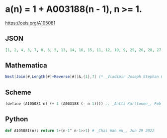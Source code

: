 # a\(n\) \= 1 \+ A003188\(n \- 1\), n \>\= 1\.
https://oeis.org/A105081
## JSON
```JSON
[1, 2, 4, 3, 7, 8, 6, 5, 13, 14, 16, 15, 11, 12, 10, 9, 25, 26, 28, 27, 31, 32, 30, 29, 21, 22, 24, 23, 19, 20, 18, 17, 49, 50, 52, 51, 55, 56, 54, 53, 61, 62, 64, 63, 59, 60, 58, 57, 41, 42, 44, 43, 47, 48, 46, 45, 37, 38, 40, 39, 35, 36, 34, 33, 97, 98, 100, 99, 103, 104, 102]
```
## Mathematica
```Mathematica
Nest[Join[#,Length[#]+Reverse[#]]&,{1},7] (* _Vladimir Joseph Stephan Orlovsky_, Feb 01 2012 *)
```
## Scheme
```Scheme
(define (A105081 n) (+ 1 (A003188 (- n 1)))) ;; _Antti Karttunen_, Feb 14 2016
```
## Python
```Python
def A105081(n): return 1+(n-1^ n-1>>1) # _Chai Wah Wu_, Jun 29 2022
```
